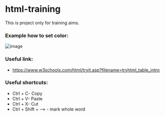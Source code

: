 # html-training
This is project only for training aims.


### Example how to set color:

![image](https://user-images.githubusercontent.com/72337716/198362412-7334f465-b3f4-4056-8965-0e52993806df.png)


### Useful link:

- https://www.w3schools.com/html/tryit.asp?filename=tryhtml_table_intro

### Useful shortcuts:
- Ctrl + C- Copy
- Ctrl + V- Paste
- Ctrl + X- Cut
- Ctrl + Shift + --> - mark whole word
